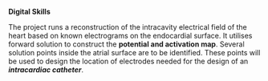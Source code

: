 **Digital Skills** 

The project runs a reconstruction of the intracavity electrical field of the heart based on known electrograms on the endocardial surface. It utilises forward solution to construct the **potential and activation map**. Several solution points inside the atrial surface are to be identified. These points will be used to design the location of electrodes needed for the design of an **_intracardiac catheter_**.
